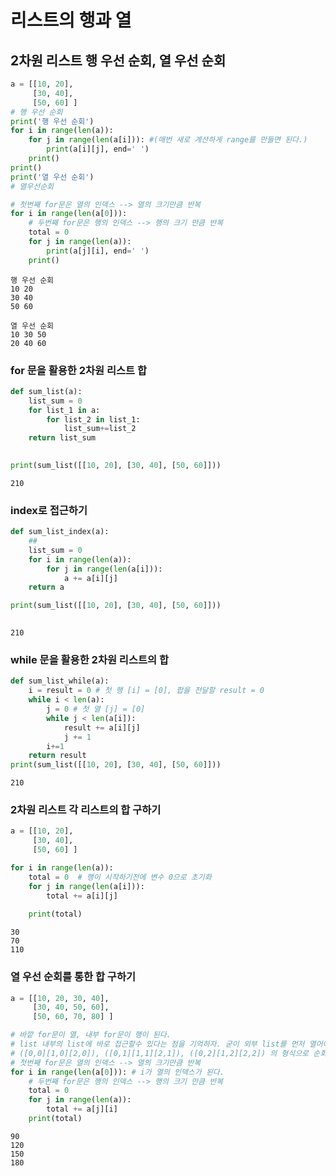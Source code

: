 # 리스트의 행과 열

## 2차원 리스트 행 우선 순회, 열 우선 순회


```python
a = [[10, 20],
     [30, 40],
     [50, 60] ]
# 행 우선 순회
print('행 우선 순회')
for i in range(len(a)):
    for j in range(len(a[i])): #(매번 새로 계산하게 range를 만들면 된다.)
        print(a[i][j], end=' ')
    print()
print()
print('열 우선 순회')
# 열우선순회

# 첫번째 for문은 열의 인덱스 --> 열의 크기만큼 반복
for i in range(len(a[0])):
    # 두번째 for문은 행의 인덱스 --> 행의 크기 만큼 반복
    total = 0
    for j in range(len(a)):
        print(a[j][i], end=' ')
    print()
```

    행 우선 순회
    10 20 
    30 40 
    50 60 
    
    열 우선 순회
    10 30 50 
    20 40 60 
    

### for 문을 활용한 2차원 리스트 합


```python
def sum_list(a):
    list_sum = 0
    for list_1 in a:
        for list_2 in list_1:
            list_sum+=list_2
    return list_sum
            

print(sum_list([[10, 20], [30, 40], [50, 60]]))
```

    210
    

### index로 접근하기


```python
def sum_list_index(a):
    ##
    list_sum = 0
    for i in range(len(a)):
        for j in range(len(a[i])):
            a += a[i][j]
    return a

print(sum_list([[10, 20], [30, 40], [50, 60]]))
    
```

    210
    

### while 문을 활용한 2차원 리스트의 합


```python
def sum_list_while(a):
    i = result = 0 # 첫 행 [i] = [0], 합을 전달할 result = 0
    while i < len(a):
        j = 0 # 첫 열 [j] = [0]
        while j < len(a[i]):
            result += a[i][j]
            j += 1
        i+=1
    return result
print(sum_list([[10, 20], [30, 40], [50, 60]]))
```

    210
    

### 2차원 리스트 각 리스트의 합 구하기


```python
a = [[10, 20],
     [30, 40],
     [50, 60] ]

for i in range(len(a)):
    total = 0  # 행이 시작하기전에 변수 0으로 초기화
    for j in range(len(a[i])):
        total += a[i][j]
        
    print(total)
```

    30
    70
    110
    

### 열 우선 순회를 통한 합 구하기


```python
a = [[10, 20, 30, 40],
     [30, 40, 50, 60],
     [50, 60, 70, 80] ]

# 바깥 for문이 열, 내부 for문이 행이 된다.
# list 내부의 list에 바로 접근할수 있다는 점을 기억하자. 굳이 외부 list를 먼저 열어야 하는게 아니다.
# ([0,0][1,0][2,0]), ([0,1][1,1][2,1]), ([0,2][1,2][2,2]) 의 형식으로 순회한다.
# 첫번째 for문은 열의 인덱스 --> 열의 크기만큼 반복
for i in range(len(a[0])): # i가 열의 인덱스가 된다.
    # 두번째 for문은 행의 인덱스 --> 행의 크기 만큼 반복
    total = 0
    for j in range(len(a)):
        total += a[j][i]
    print(total)
```

    90
    120
    150
    180
    
